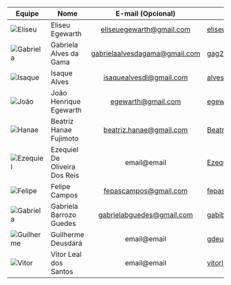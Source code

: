 


| Equipe | Nome                  | E-mail (Opcional)           | Github              |  
|--|-----------------------|:----------:|---------------------|  
|![Eliseu](https://avatars2.githubusercontent.com/u/5272409?v=4&s=100)  |Eliseu Egewarth|eliseuegewarth@gmail.com|[eliseuegewarth](https://github.com/eliseuegewarth)|  
|![Gabriela](https://avatars0.githubusercontent.com/u/15165117?s=100&v=4)  |Gabriela Alves da Gama|gabrielaalvesdagama@gmail.com|[gag2502](https://github.com/gag2502)|  
|![Isaque](https://avatars1.githubusercontent.com/u/17963713?v=4&s=100)  |Isaque Alves |isaquealvesdl@gmail.com|[alvesisaque](https://github.com/alvesisaque)|   
|![João](https://avatars3.githubusercontent.com/u/12779174?v=4&s=100)  |João Henrique Egewarth|egewarth@gmail.com|[egewarth](https://github.com/egewarth)|  
|![Hanae](https://avatars1.githubusercontent.com/u/33128970?v=4&s=100)  |Beatriz Hanae Fujimoto|beatriz.hanae@gmail.com|[BeatrizHanae](https://github.com/BeatrizHanae)|   
|![Ezequiel](https://avatars2.githubusercontent.com/u/37127457?v=4&s=100)  |Ezequiel De Oliveira Dos Reis |email@email|[EzequielDeOliveira](https://github.com/EzequielDeOliveira)|   
|![Felipe](https://avatars3.githubusercontent.com/u/29442029?v=4&s=100)  |Felipe Campos|fepascampos@gmail.com|[fepas](https://github.com/fepas)|   
|![Gabriela](https://avatars2.githubusercontent.com/u/31254028?v=4&s=100)  |Gabriela Barrozo Guedes|gabrielabguedes@gmail.com|[gabibguedes](https://github.com/gabibguedes)|   
|![Guilherme](https://avatars0.githubusercontent.com/u/30842015?v=4&s=100)  |Guilherme Deusdará|email@email|[gdeusdara](https://github.com/gdeusdara)|   
|![Vitor](https://avatars0.githubusercontent.com/u/36925258?v=4&s=100)  |Vitor Leal dos Santos|email@email|[vitorl-s](https://github.com/vitorl-s)|  
